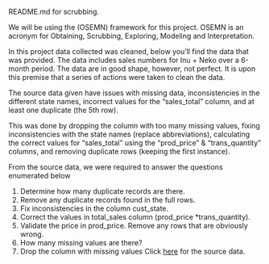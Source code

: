 README.md for scrubbing.

We will be using the (OSEMN) framework for this project. OSEMN is an acronym for Obtaining, Scrubbing, Exploring, Modeling and Interpretation.

In this project data collected was cleaned, below you’ll find the data that was provided. The data includes sales numbers for Inu + Neko over a 6-month period. The data are in good shape, however, not perfect. It is upon this premise that a series of actions were taken to clean the data.

The source data given have issues with missing data, inconsistencies in the different state names, incorrect values for the “sales_total” column, and at least one duplicate (the 5th row).

This was done by dropping the column with too many missing values, fixing inconsistencies with the state names (replace abbreviations), calculating the correct values for “sales_total” using the “prod_price” & “trans_quantity” columns, and removing duplicate rows (keeping the first instance).

From the source data, we were required to answer the questions enumerated below 
1.	Determine how many duplicate records are there.
2.	Remove any duplicate records found in the full rows.
3.	Fix inconsistencies in the column cust_state.
4.	Correct the values in total_sales column (prod_price *trans_quantity).
5.	Validate the price in prod_price. Remove any rows that are obviously wrong.
6.	How many missing values are there?
7.	Drop the column with missing values
Click [here](https://docs.google.com/document/d/1c_1nSJk3s8rQSOppg9Mc4Yq5A0UYYrvw5IFhpB1R5Ss/edit) for the source data.

